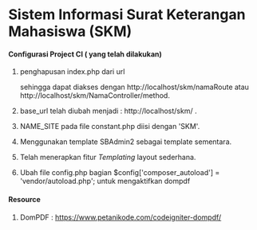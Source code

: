# Sistem Informasi Surat Keterangan Mahasiswa (SKM)

#### Configurasi Project CI ( yang telah dilakukan)
1. penghapusan index.php dari url 

      sehingga dapat diakses dengan http://localhost/skm/namaRoute atau http://localhost/skm/NamaController/method.
      
2. base_url telah diubah menjadi : http://localhost/skm/ .
3. NAME_SITE pada file constant.php diisi dengan 'SKM'.
4. Menggunakan template SBAdmin2 sebagai template sementara.
5. Telah menerapkan fitur *Templating* layout sederhana.
6. Ubah file config.php bagian $config['composer_autoload'] = 'vendor/autoload.php'; untuk mengaktifkan dompdf

#### Resource 
1. DomPDF : https://www.petanikode.com/codeigniter-dompdf/

